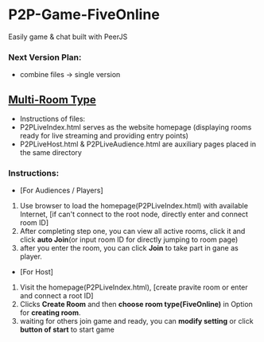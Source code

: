 # P2P-Game-FiveOnline
Easily game &amp; chat built with PeerJS

### Next Version Plan:
+ combine files -> single version

## [Multi-Room Type](https://aiksxd.github.io/P2PLiveIndex.html)
+ Instructions of files:
+ P2PLiveIndex.html serves as the website homepage (displaying rooms ready for live streaming and providing entry points)
+ P2PLiveHost.html & P2PLiveAudience.html are auxiliary pages placed in the same directory
### Instructions:
+ [For Audiences / Players]
1. Use browser to load the homepage(P2PLiveIndex.html) with available Internet, [if can't connect to the root node, directly enter and connect room ID]
2. After completing step one, you can view all active rooms, click it and click **auto Join**(or input room ID for directly jumping to room page)
3. after you enter the room, you can click **Join** to take part in gane as player.
+ [For Host]
1. Visit the homepage(P2PLiveIndex.html), [create pravite room or enter and connect a root ID]
2. Clicks **Create Room** and then **choose room type(FiveOnline)** in Option for **creating room**.
3. waiting for others join game and ready, you can **modify setting** or click **button of start** to start game